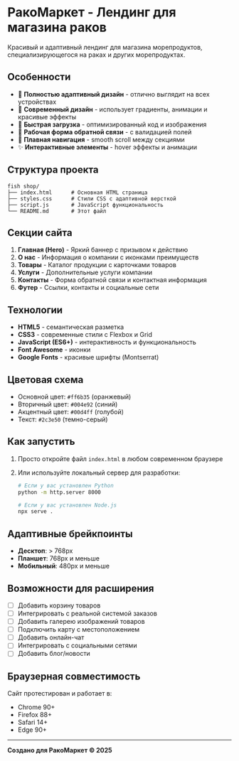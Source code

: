 # РакоМаркет - Лендинг для магазина раков

Красивый и адаптивный лендинг для магазина морепродуктов, специализирующегося на раках и других морепродуктах.

## Особенности

- 📱 **Полностью адаптивный дизайн** - отлично выглядит на всех устройствах
- 🎨 **Современный дизайн** - использует градиенты, анимации и красивые эффекты
- 🚀 **Быстрая загрузка** - оптимизированный код и изображения
- 📧 **Рабочая форма обратной связи** - с валидацией полей
- 🎯 **Плавная навигация** - smooth scroll между секциями
- ✨ **Интерактивные элементы** - hover эффекты и анимации

## Структура проекта

```
fish shop/
├── index.html      # Основная HTML страница
├── styles.css      # Стили CSS с адаптивной версткой
├── script.js       # JavaScript функциональность
└── README.md       # Этот файл
```

## Секции сайта

1. **Главная (Hero)** - Яркий баннер с призывом к действию
2. **О нас** - Информация о компании с иконками преимуществ
3. **Товары** - Каталог продукции с карточками товаров
4. **Услуги** - Дополнительные услуги компании
5. **Контакты** - Форма обратной связи и контактная информация
6. **Футер** - Ссылки, контакты и социальные сети

## Технологии

- **HTML5** - семантическая разметка
- **CSS3** - современные стили с Flexbox и Grid
- **JavaScript (ES6+)** - интерактивность и функциональность
- **Font Awesome** - иконки
- **Google Fonts** - красивые шрифты (Montserrat)

## Цветовая схема

- Основной цвет: `#ff6b35` (оранжевый)
- Вторичный цвет: `#004e92` (синий)
- Акцентный цвет: `#00d4ff` (голубой)
- Текст: `#2c3e50` (темно-серый)

## Как запустить

1. Просто откройте файл `index.html` в любом современном браузере
2. Или используйте локальный сервер для разработки:

   ```bash
   # Если у вас установлен Python
   python -m http.server 8000

   # Если у вас установлен Node.js
   npx serve .
   ```

## Адаптивные брейкпоинты

- **Десктоп**: > 768px
- **Планшет**: 768px и меньше
- **Мобильный**: 480px и меньше

## Возможности для расширения

- [ ] Добавить корзину товаров
- [ ] Интегрировать с реальной системой заказов
- [ ] Добавить галерею изображений товаров
- [ ] Подключить карту с местоположением
- [ ] Добавить онлайн-чат
- [ ] Интегрировать с социальными сетями
- [ ] Добавить блог/новости

## Браузерная совместимость

Сайт протестирован и работает в:

- Chrome 90+
- Firefox 88+
- Safari 14+
- Edge 90+

---

**Создано для РакоМаркет © 2025**
